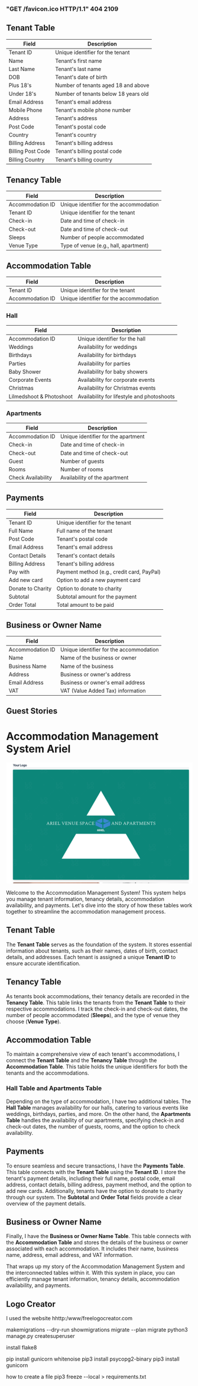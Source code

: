 ###  "GET /favicon.ico HTTP/1.1" 404 2109

## Tenant Table

| Field            | Description            |
|------------------|------------------------|
| Tenant ID        | Unique identifier for the tenant      |
| Name             | Tenant's first name     |
| Last Name        | Tenant's last name      |
| DOB              | Tenant's date of birth  |
| Plus 18's        | Number of tenants aged 18 and above   |
| Under 18's       | Number of tenants below 18 years old  |
| Email Address    | Tenant's email address  |
| Mobile Phone     | Tenant's mobile phone number |
| Address          | Tenant's address        |
| Post Code        | Tenant's postal code    |
| Country          | Tenant's country        |
| Billing Address  | Tenant's billing address |
| Billing Post Code| Tenant's billing postal code |
| Billing Country  | Tenant's billing country |

## Tenancy Table

| Field            | Description            |
|------------------|------------------------|
| Accommodation ID | Unique identifier for the accommodation  |
| Tenant ID        | Unique identifier for the tenant  |
| Check-in         | Date and time of check-in  |
| Check-out        | Date and time of check-out |
| Sleeps           | Number of people accommodated |
| Venue Type       | Type of venue (e.g., hall, apartment) |

## Accommodation Table

| Field            | Description            |
|------------------|------------------------|
| Tenant ID        | Unique identifier for the tenant  |
| Accommodation ID | Unique identifier for the accommodation  |

### Hall 

| Field            | Description            |
|------------------|------------------------|
| Accommodation ID | Unique identifier for the hall  |
| Weddings         | Availability for weddings |
| Birthdays        | Availability for birthdays |
| Parties          | Availability for parties   |
| Baby Shower      | Availability for baby showers |
| Corporate Events | Availability for corporate events |
| Christmas        | Availability for Christmas events |
| Lilmedshoot & Photoshoot | Availability for lifestyle and photoshoots |

### Apartments 

| Field            | Description            |
|------------------|------------------------|
| Accommodation ID | Unique identifier for the apartment  |
| Check-in         | Date and time of check-in  |
| Check-out        | Date and time of check-out |
| Guest            | Number of guests          |
| Rooms            | Number of rooms           |
| Check Availability | Availability of the apartment |

## Payments

| Field              | Description            |
|--------------------|------------------------|
| Tenant ID          | Unique identifier for the tenant  |
| Full Name          | Full name of the tenant  |
| Post Code          | Tenant's postal code    |
| Email Address      | Tenant's email address  |
| Contact Details    | Tenant's contact details  |
| Billing Address    | Tenant's billing address |
| Pay with           | Payment method (e.g., credit card, PayPal) |
| Add new card       | Option to add a new payment card |
| Donate to Charity  | Option to donate to charity |
| Subtotal           | Subtotal amount for the payment |
| Order Total        | Total amount to be paid |

## Business or Owner Name

| Field              | Description            |
|--------------------|------------------------|
| Accommodation ID   | Unique identifier for the accommodation  |
| Name               | Name of the business or owner  |
| Business Name      | Name of the business  |
| Address            | Business or owner's address |
| Email Address      | Business or owner's email address |
| VAT                | VAT (Value Added Tax) information |


## Guest Stories
# Accommodation Management System Ariel 
[![Ariel](/img/Ariel%20Logo.webp)](/img/LogoAriel.webp)


Welcome to the Accommodation Management System! This system helps you manage tenant information, tenancy details, accommodation availability, and payments. Let's dive into the story of how these tables work together to streamline the accommodation management process.

## Tenant Table

The **Tenant Table** serves as the foundation of the system. It stores essential information about tenants, such as their names, dates of birth, contact details, and addresses. Each tenant is assigned a unique **Tenant ID** to ensure accurate identification.

## Tenancy Table

As tenants book accommodations, their tenancy details are recorded in the **Tenancy Table**. This table links the tenants from the **Tenant Table** to their respective accommodations. I track the check-in and check-out dates, the number of people accommodated (**Sleeps**), and the type of venue they choose (**Venue Type**).

## Accommodation Table

To maintain a comprehensive view of each tenant's accommodations, I connect the **Tenant Table** and the **Tenancy Table** through the **Accommodation Table**. This table holds the unique identifiers for both the tenants and the accommodations.

### Hall Table and Apartments Table

Depending on the type of accommodation, I have two additional tables. The **Hall Table** manages availability for our halls, catering to various events like weddings, birthdays, parties, and more. On the other hand, the **Apartments Table** handles the availability of our apartments, specifying check-in and check-out dates, the number of guests, rooms, and the option to check availability.

## Payments

To ensure seamless and secure transactions, I have the **Payments Table**. This table connects with the **Tenant Table** using the **Tenant ID**. I store the tenant's payment details, including their full name, postal code, email address, contact details, billing address, payment method, and the option to add new cards. Additionally, tenants have the option to donate to charity through our system. The **Subtotal** and **Order Total** fields provide a clear overview of the payment details.

## Business or Owner Name

Finally, I have the **Business or Owner Name Table**. This table connects with the **Accommodation Table** and stores the details of the business or owner associated with each accommodation. It includes their name, business name, address, email address, and VAT information.

That wraps up my story of the Accommodation Management System and the interconnected tables within it. With this system in place, you can efficiently manage tenant information, tenancy details, accommodation availability, and payments. 


## Logo Creator

I used the website hhttp:/www/freelogocreator.com


makemigrations --dry-run
showmigrations
migrate --plan
migrate
python3 manage.py createsuperuser

install flake8 

pip install gunicorn whitenoise
pip3 install psycopg2-binary
pip3 install gunicorn

how to create a file pip3 freeze --local > requirements.txt
